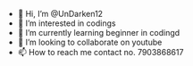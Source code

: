 - 👋 Hi, I’m @UnDarken12
- 👀 I’m interested in codings
- 🌱 I’m currently learning beginner in codingd
- 💞️ I’m looking to collaborate on youtube
- 📫 How to reach me contact no. 7903868617

<!---
UnDarken12/UnDarken12 is a ✨ special ✨ repository because its `README.md` (this file) appears on your GitHub profile.
You can click the Preview link to take a look at your changes.
--->
